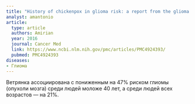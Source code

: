 ```yaml
---
title: "History of chickenpox in glioma risk: a report from the glioma international case–control study (GICC)"
analyst: amantonio
article:
  type: article
  authors: Amirian
  year: 2016
  journal: Cancer Med
  link: https://www.ncbi.nlm.nih.gov/pmc/articles/PMC4924393/
  pubmed: PMC4924393
diseases:
- Глиома
---
```


Ветрянка ассоциирована с пониженным на 47% риском глиомы (опухоли мозга) среди людей моложе 40 лет, а среди людей всех возрастов — на 21%.
